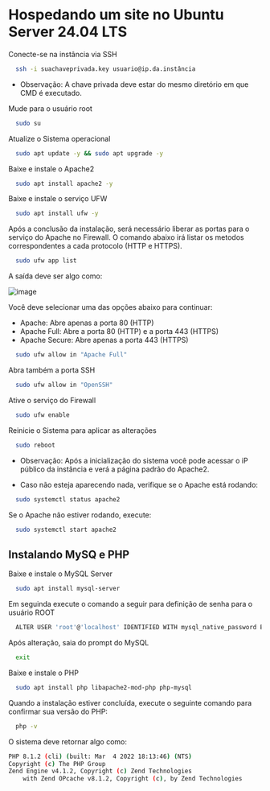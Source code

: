 
# Hospedando um site no Ubuntu Server 24.04 LTS

Conecte-se na instância via SSH

```bash
  ssh -i suachaveprivada.key usuario@ip.da.instância
```
- Observação: A chave privada deve estar do mesmo diretório em que CMD é executado.

Mude para o usuário root 

```bash
  sudo su
```

Atualize o Sistema operacional

```bash
  sudo apt update -y && sudo apt upgrade -y
```

Baixe e instale o Apache2

```bash
  sudo apt install apache2 -y
```

Baixe e instale o serviço UFW

```bash
  sudo apt install ufw -y
```

Após a conclusão da instalação, será necessário liberar as portas para o serviço do Apache no Firewall. O comando abaixo irá listar os metodos correspondentes a cada protocolo (HTTP e HTTPS).

```bash
  sudo ufw app list
```

A saída deve ser algo como:

![image](https://github.com/user-attachments/assets/61312305-e523-4c71-86a4-ad26b30e9e21)



Você deve selecionar uma das opções abaixo para continuar:
- Apache: Abre apenas a porta 80 (HTTP)
- Apache Full: Abre a porta 80 (HTTP) e a porta 443 (HTTPS)
- Apache Secure: Abre apenas a porta 443 (HTTPS)

```bash
  sudo ufw allow in "Apache Full"
```

Abra também a porta SSH

```bash
  sudo ufw allow in "OpenSSH"
```

Ative o serviço do Firewall

```bash
  sudo ufw enable
```

Reinicie o Sistema para aplicar as alterações

```bash
  sudo reboot
```
- Observação: Após a inicialização do sistema você pode acessar o iP público da instância e verá a página padrão do Apache2.

- Caso não esteja aparecendo nada, verifique se o Apache está rodando:

```bash
  sudo systemctl status apache2
```

Se o Apache não estiver rodando, execute:

```bash
  sudo systemctl start apache2
```

## Instalando MySQ e PHP

Baixe e instale o MySQL Server

```bash
  sudo apt install mysql-server
```

Em seguinda execute o comando a seguir para definição de senha para o usuário ROOT

```bash
  ALTER USER 'root'@'localhost' IDENTIFIED WITH mysql_native_password BY 'SUA-SENHA';
```

Após alteração, saia do prompt do MySQL

```bash
  exit
```

Baixe e instale o PHP

```bash
  sudo apt install php libapache2-mod-php php-mysql
```

Quando a instalação estiver concluída, execute o seguinte comando para confirmar sua versão do PHP:

```bash
  php -v
```

O sistema deve retornar algo como:

```bash
PHP 8.1.2 (cli) (built: Mar  4 2022 18:13:46) (NTS)
Copyright (c) The PHP Group
Zend Engine v4.1.2, Copyright (c) Zend Technologies
    with Zend OPcache v8.1.2, Copyright (c), by Zend Technologies
```